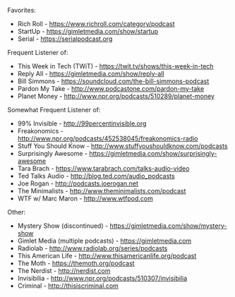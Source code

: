 Favorites:
- Rich Roll - https://www.richroll.com/category/podcast
- StartUp - https://gimletmedia.com/show/startup
- Serial - https://serialpodcast.org

Frequent Listener of:
- This Week in Tech (TWiT) - https://twit.tv/shows/this-week-in-tech
- Reply All - https://gimletmedia.com/show/reply-all
- Bill Simmons - https://soundcloud.com/the-bill-simmons-podcast
- Pardon My Take - http://www.podcastone.com/pardon-my-take
- Planet Money - http://www.npr.org/podcasts/510289/planet-money

Somewhat Frequent Listener of:
- 99% Invisible - http://99percentinvisible.org
- Freakonomics - http://www.npr.org/podcasts/452538045/freakonomics-radio
- Stuff You Should Know - http://www.stuffyoushouldknow.com/podcasts
- Surprisingly Awesome - https://gimletmedia.com/show/surprisingly-awesome
- Tara Brach - https://www.tarabrach.com/talks-audio-video
- Ted Talks Audio - http://blog.ted.com/audio_podcasts
- Joe Rogan - http://podcasts.joerogan.net
- The Minimalists - http://www.theminimalists.com/podcast
- WTF w/ Marc Maron - http://www.wtfpod.com

Other:
- Mystery Show (discontinued) - https://gimletmedia.com/show/mystery-show
- Gimlet Media (multiple podcasts) - https://gimletmedia.com
- Radiolab - http://www.radiolab.org/series/podcasts
- This American Life - http://www.thisamericanlife.org/podcast
- The Moth - https://themoth.org/podcast
- The Nerdist - http://nerdist.com
- Invisibilia - http://www.npr.org/podcasts/510307/invisibilia
- Criminal - http://thisiscriminal.com
